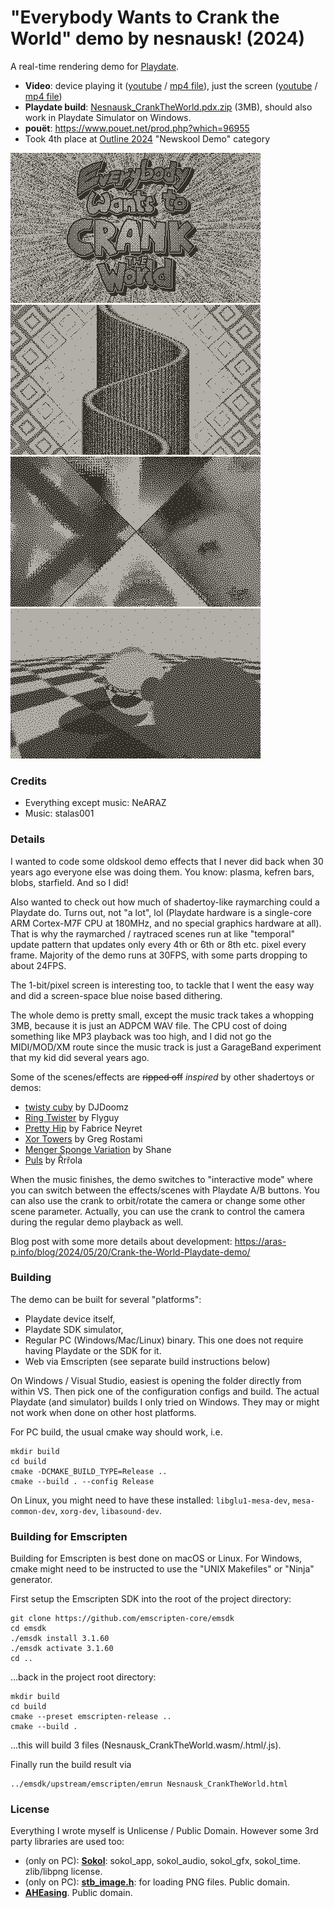 ﻿# "Everybody Wants to Crank the World" demo by nesnausk! (2024)

A real-time rendering demo for [Playdate](https://play.date/).

* **Video**: device playing it ([youtube](https://www.youtube.com/watch?v=QjAKiwQxrQI) / [mp4 file](https://aras-p.info/files/demos/2024/Nesnausk_CrankTheWorld_20240421.mp4)), just the screen ([youtube](https://www.youtube.com/watch?v=3NjHOVtTPjY) / [mp4 file](https://aras-p.info/files/demos/2024/Nesnausk_CrankTheWorld_screen20240421.mp4))
* **Playdate build**: [Nesnausk_CrankTheWorld.pdx.zip](https://aras-p.info/files/demos/2024/Nesnausk_CrankTheWorld-20240421.zip) (3MB), should also work in Playdate Simulator on Windows.
* **pouët**: https://www.pouet.net/prod.php?which=96955
* Took 4th place at [Outline 2024](https://outlinedemoparty.nl/) "Newskool Demo" category

![Screenshot](/log/playdate-20240419-140918.png?raw=true "Screenshot")
![Screenshot](/log/playdate-20240419-140936.png?raw=true "Screenshot")
![Screenshot](/log/playdate-20240419-141104.png?raw=true "Screenshot")
![Screenshot](/log/playdate-20240419-141133.png?raw=true "Screenshot")

### Credits

- Everything except music: NeARAZ
- Music: stalas001

### Details

I wanted to code some oldskool demo effects that I never did back when 30 years ago everyone else was doing them.
You know: plasma, kefren bars, blobs, starfield. And so I did!

Also wanted to check out how much of shadertoy-like raymarching could a Playdate do. Turns out, not "a lot", lol
(Playdate hardware is a single-core ARM Cortex-M7F CPU at 180MHz, and no special graphics hardware at all).
That is why the raymarched / raytraced scenes run at like "temporal" update pattern that updates only every 4th or
6th or 8th etc. pixel every frame. Majority of the demo runs at 30FPS, with some parts dropping to about 24FPS.

The 1-bit/pixel screen is interesting too, to tackle that I went the easy way and did a screen-space blue noise
based dithering.

The whole demo is pretty small, except the music track takes a whopping 3MB, because it is just an ADPCM WAV file.
The CPU cost of doing something like MP3 playback was too high, and I did not go the MIDI/MOD/XM route since the music
track is just a GarageBand experiment that my kid did several years ago.

Some of the scenes/effects are ~~ripped off~~ *inspired* by other shadertoys or demos:
- [twisty cuby](https://www.shadertoy.com/view/MtdyWj) by DJDoomz
- [Ring Twister](https://www.shadertoy.com/view/Xt23z3) by Flyguy
- [Pretty Hip](https://www.shadertoy.com/view/XsBfRW) by Fabrice Neyret
- [Xor Towers](https://www.shadertoy.com/view/7lsXR2) by Greg Rostami
- [Menger Sponge Variation](https://www.shadertoy.com/view/ldyGWm) by Shane
- [Puls](https://www.pouet.net/prod.php?which=53816) by Řrřola

When the music finishes, the demo switches to "interactive mode" where you can switch between the effects/scenes with
Playdate A/B buttons. You can also use the crank to orbit/rotate the camera or change some other scene parameter.
Actually, you can use the crank to control the camera during the regular demo playback as well.

Blog post with some more details about development: https://aras-p.info/blog/2024/05/20/Crank-the-World-Playdate-demo/

### Building

The demo can be built for several "platforms":
- Playdate device itself,
- Playdate SDK simulator,
- Regular PC (Windows/Mac/Linux) binary. This one does not require having Playdate or the SDK for it.
- Web via Emscripten (see separate build instructions below)

On Windows / Visual Studio, easiest is opening the folder directly from within VS. Then pick one of the configuration configs and build.
The actual Playdate (and simulator) builds I only tried on Windows. They may or might not work when done on other host platforms.

For PC build, the usual cmake way should work, i.e.
```
mkdir build
cd build
cmake -DCMAKE_BUILD_TYPE=Release ..
cmake --build . --config Release
```

On Linux, you might need to have these installed: `libglu1-mesa-dev`, `mesa-common-dev`, `xorg-dev`, `libasound-dev`.

### Building for Emscripten

Building for Emscripten is best done on macOS or Linux. For Windows, cmake might need to be instructed to use the
"UNIX Makefiles" or "Ninja" generator.

First setup the Emscripten SDK into the root of the project directory:

```
git clone https://github.com/emscripten-core/emsdk
cd emsdk
./emsdk install 3.1.60
./emsdk activate 3.1.60
cd ..
```

...back in the project root directory:

```
mkdir build
cd build
cmake --preset emscripten-release ..
cmake --build .
```

...this will build 3 files (Nesnausk_CrankTheWorld.wasm/.html/.js).

Finally run the build result via

```
../emsdk/upstream/emscripten/emrun Nesnausk_CrankTheWorld.html
```

### License

Everything I wrote myself is Unlicense / Public Domain. However some 3rd party libraries are used too:
- (only on PC): [**Sokol**](https://github.com/floooh/sokol): sokol_app, sokol_audio, sokol_gfx, sokol_time. zlib/libpng license.
- (only on PC): [**stb_image.h**](https://github.com/nothings/stb/blob/master/stb_image.h): for loading PNG files. Public domain.
- [**AHEasing**](https://github.com/warrenm/AHEasing). Public domain.
